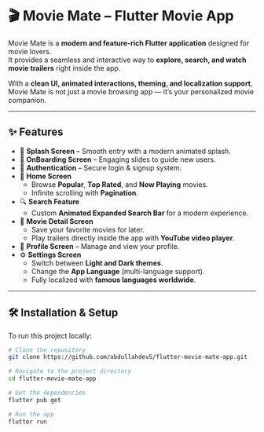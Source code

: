 # 🎬 Movie Mate – Flutter Movie App  

Movie Mate is a **modern and feature-rich Flutter application** designed for movie lovers.  
It provides a seamless and interactive way to **explore, search, and watch movie trailers** right inside the app.  

With a **clean UI, animated interactions, theming, and localization support**, Movie Mate is not just a movie browsing app — it’s your personalized movie companion.  

---

## ✨ Features  

- 🚀 **Splash Screen** – Smooth entry with a modern animated splash.  
- 📝 **OnBoarding Screen** – Engaging slides to guide new users.  
- 🔑 **Authentication** – Secure login & signup system.  
- 🎥 **Home Screen**  
  - Browse **Popular**, **Top Rated**, and **Now Playing** movies.  
  - Infinite scrolling with **Pagination**.  
- 🔍 **Search Feature**  
  - Custom **Animated Expanded Search Bar** for a modern experience.  
- 📄 **Movie Detail Screen**  
  - Save your favorite movies for later.  
  - Play trailers directly inside the app with **YouTube video player**.  
- 👤 **Profile Screen** – Manage and view your profile.  
- ⚙️ **Settings Screen**  
  - Switch between **Light and Dark themes**.  
  - Change the **App Language** (multi-language support).  
  - Fully localized with **famous languages worldwide**.  

---

## 🛠️ Installation & Setup  

To run this project locally:  

```bash
# Clone the repository
git clone https://github.com/abdullahdev5/flutter-movie-mate-app.git

# Navigate to the project directory
cd flutter-movie-mate-app

# Get the dependencies
flutter pub get

# Run the app
flutter run

